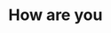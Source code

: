 <!Doctype html>
<html lang="en">
<head>
  <link rel="stylesheet" type="text/css" href="styles.css"/>
</head>

<body>
  <h1>How are you</h1>
</body>
</html>
